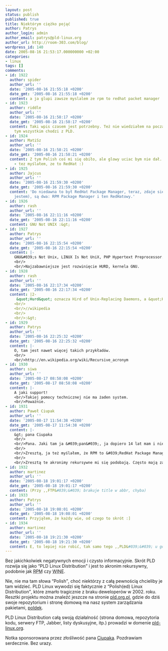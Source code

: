 ```yaml
---
layout: post
status: publish
published: true
title: Niektórym ciężko pojąć
author: Patrys
author_login: admin
author_email: patrys@pld-linux.org
author_url: http://room-303.com/blog/
wordpress_id: 140
date: 2005-08-16 21:53:17.000000000 +02:00
categories:
- linux
tags: []
comments:
- id: 1922
  author: spider
  author_url: ''
  date: '2005-08-16 21:55:18 +0200'
  date_gmt: '2005-08-16 21:55:18 +0200'
  content: a ja glupi zawsze myslalem ze rpm to redhat packet manager
- id: 1923
  author: riddle
  author_url: ''
  date: '2005-08-16 21:58:17 +0200'
  date_gmt: '2005-08-16 21:58:17 +0200'
  content: Taki wpis czasem jest potrzebny. Też nie wiedziałem na początku o co w
    tym wszystkim chodzi z PLD.
- id: 1924
  author: MatiSz
  author_url: ''
  date: '2005-08-16 21:58:21 +0200'
  date_gmt: '2005-08-16 21:58:21 +0200'
  content: Z tym Polish coś mi się obiło, ale glowy uciac bym nie dał. Zaś co do RPM
    - tez myślałem, ze to RedHat :)
- id: 1925
  author: Jajcus
  author_url: ''
  date: '2005-08-16 21:59:30 +0200'
  date_gmt: '2005-08-16 21:59:30 +0200'
  content: 'Do niedawna to był RedHat Package Manager, teraz, zdaje się (pewien nie
    jestem), są dwa: RPM Package Manager i ten RedHatowy.'
- id: 1926
  author: rash
  author_url: ''
  date: '2005-08-16 22:11:16 +0200'
  date_gmt: '2005-08-16 22:11:16 +0200'
  content: GNU Not UNIX :&gt;
- id: 1927
  author: Patrys
  author_url: ''
  date: '2005-08-16 22:15:54 +0200'
  date_gmt: '2005-08-16 22:15:54 +0200'
  content: |-
    GNU&#039;s Not Unix, LINUX Is Not UniX, PHP Hypertext Preprocessor...
    <br/>
    <br/>Najzabawniejsze jest rozwinięcie HURD, kernela GNU.
- id: 1928
  author: rash
  author_url: ''
  date: '2005-08-16 22:17:34 +0200'
  date_gmt: '2005-08-16 22:17:34 +0200'
  content: |2-
     &quot;Hurd&quot; oznacza Hird of Unix-Replacing Daemons, a &quot;Hird&quot; natomiast oznacza Hurd of Interfaces Representing Depth.
    <br/>
    <br/>//wikipedia
    <br/>
    <br/>:&gt;
- id: 1929
  author: Patrys
  author_url: ''
  date: '2005-08-16 22:25:32 +0200'
  date_gmt: '2005-08-16 22:25:32 +0200'
  content: |-
    O, tam jest nawet więcej takich przykładów.
    <br/>
    <br/>http://en.wikipedia.org/wiki/Recursive_acronym
- id: 1930
  author: siwa
  author_url: ''
  date: '2005-08-17 08:58:08 +0200'
  date_gmt: '2005-08-17 08:58:08 +0200'
  content: |-
    A jaki support!
    <br/>Takiej pomocy technicznej nie ma żaden system.
    <br/>Poważnie.
- id: 1931
  author: Paweł Ciupak
  author_url: ''
  date: '2005-08-17 11:54:38 +0200'
  date_gmt: '2005-08-17 11:54:38 +0200'
  content: |-
    &gt; pana Ciupaka
    <br/>
    <br/>Pana. Jaki tam ja &#039;pan&#039;, ja dopiero 14 lat mam i nie pozwolę na siebie mówić &#039;pan&#039;. Wot szto.
    <br/>
    <br/>Zresztą, ja też myślałem, że RPM to &#039;RedHat Package Manager&#039;. Widocznie taka sama historia jak z PLD.
    <br/>
    <br/>Zresztą te akronimy rekursywne mi się podobają. Często mają zaskakujące właściwości (choćby ten Hird i Hurd).
- id: 1932
  author: martinez
  author_url: ''
  date: '2005-08-18 19:01:17 +0200'
  date_gmt: '2005-08-18 19:01:17 +0200'
  content: (Przy ,,FTP&#039;&#039; brakuje title w abbr, chyba)
- id: 1933
  author: Patrys
  author_url: ''
  date: '2005-08-18 19:08:01 +0200'
  date_gmt: '2005-08-18 19:08:01 +0200'
  content: Przyjąłem, że każdy wie, od czego to skrót :]
- id: 1934
  author: martinez
  author_url: ''
  date: '2005-08-18 19:21:30 +0200'
  date_gmt: '2005-08-18 19:21:30 +0200'
  content: E, to lepiej nie robić, tak samo tego ,,PLD&#039;&#039; u góry.
---
```

<p>Bez jakichkolwiek negatywnych emocji i czysto informacyjnie. Skrót <abbr>PLD</abbr> rozwija się jako <q>PLD Linux Distribution</q> i jest to akronim rekursywny, podobnie jak <abbr title="RPM Package Manager">RPM</abbr> czy <abbr title="WINE Is Not Emulating">WINE</abbr>.</p>

<p>Nie, nie ma tam słowa <q>Polish</q>, choć niektórzy z całą pewnością chcieliby je tam widzieć. PLD Linux wywodzi się faktycznie z <q>Polish(ed) Linux Distribution</q>, które zmarło tragicznie z braku deweloperów w 2002. roku. Resztki projektu można znaleźć jeszcze na stronie <a href="http://pld.org.pl/">pld.org.pl</a>, gdzie do dziś swoje repozytorium i stronę domową ma nasz system zarządzania pakietami, <a href="http://poldek.pld.org.pl/">poldek</a>.</p>

<p>PLD Linux Distribution całą swoją działalność (strona domowa, repozytoria kodu, serwery <abbr>FTP</abbr>, Jabber, listy dyskusyjne, itp.) prowadzi w domenie <a href="http://pld-linux.org/">pld-linux.org</a>.</p>

<p>Notka sponsorowana przez złośliwość pana <a href="http://pawel-ciupak.jogger.pl/">Ciupaka</a>. Pozdrawiam serdecznie. Bez urazy.</p>
